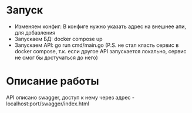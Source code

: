 # Запуск
* Изменяем конфиг:
  В конфиге нужно указать адрес на внешнее апи, для добавления
* Запускаем БД:
  docker compose up
* Запускаем API:
  go run cmd/main.go (P.S. не стал класть сервис в docker compose, т.к. если другое API запускается локально, сервис не смог бы достучаться до него)
# Описание работы
API описано swagger, доступ к нему через адрес - localhost:port/swagger/index.html

